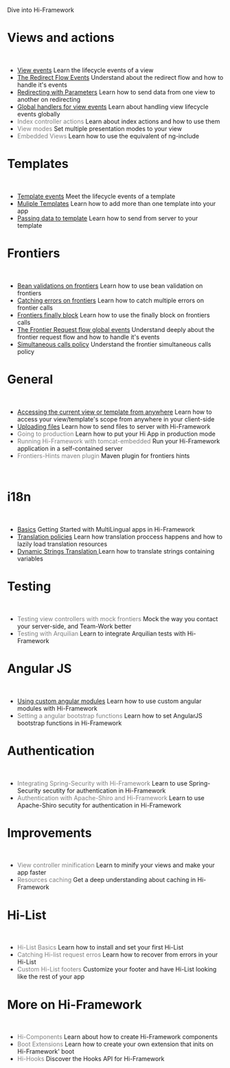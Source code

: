 <!--Topic description-->
<description>Dive into Hi-Framework</description>
# Views and actions
<br/>
<ul class="bookmarks">
   <li>
      <a href="category/views/view-events.html">View events</a>
      <span>Learn the lifecycle events of a view</span>
   </li>
   <li>
      <a href="category/views/the-redirect-flow-events.html">The Redirect Flow Events</a>
      <span>Understand about the redirect flow and how to handle it's events</span>
   </li>
   <li>
      <a href="category/views/redirecting-with-parameters.html">Redirecting with Parameters</a>
      <span>Learn how to send data from one view to another on redirecting</span>
   </li>
   <li>
      <a href="category/views/global-handlers-of-view-events.html">Global handlers for view events</a>
      <span>Learn about handling view lifecycle events globally</span>
   </li>
   <li>
      <a><span style="color: grey; cursor: default; ">Index controller actions</span></a>
      <span>Learn about index actions and how to use them</span>
   </li>
   <li>
      <a><span style="color: grey; cursor: default; ">View modes</span></a>
      <span>Set multiple presentation modes to your view</span>
   </li>
   <li>
      <a><span style="color: grey; cursor: default; ">Embedded Views</span></a>
      <span>Learn how to use the equivalent of ng-include</span>
   </li>
</ul>

# Templates
<br/>
<ul class="bookmarks">
   <li>     
      <a href="category/templates/template-events.html">Template events</a>
      <span>Meet the lifecycle events of a template</span>
   </li>
   <li>
      <a href="category/templates/multiple-templates.html">Muliple Templates</a>
      <span>Learn how to add more than one template into your app</span>
   </li>
   <li>
      <a href="category/templates/passing-data-to-template.html">Passing data to template</a>
      <span>Learn how to send from server to your template</span>
   </li>
</ul>

# Frontiers
<br/>
<ul class="bookmarks">
   <li>     
      <a href="category/frontiers/bean-validation.html">Bean validations on frontiers</a>
      <span>Learn how to use bean validation on frontiers</span>
   </li>
   <li>     
      <a href="category/frontiers/catching-errors.html">Catching errors on frontiers</a>
      <span>Learn how to catch multiple errors on frontier calls</span>
   </li>
   <li>     
      <a href="category/frontiers/finally.html">Frontiers finally block</a>
      <span>Learn how to use the finally block on frontiers calls</span>
   </li>
   <li>
      <a href="category/frontiers/the-frontier-request-flow-global-events.html">The Frontier Request flow global events</a>
      <span>Understand deeply about the frontier request flow and how to handle it's events</span>
   </li>
   <li>
       <a href="category/frontiers/simultaneous-calls-policy.html">Simultaneous calls policy</a>
       <span>Understand the frontier simultaneous calls policy</span>
   </li>
</ul>



# General	
<br/>
<ul class="bookmarks">
   <li>
      <a href="category/general/current-view-and-template.html">Accessing the current view or template from anywhere</a>
      <span>Learn how to access your view/template's scope from anywhere in your client-side</span>
   </li>
   <li>
      <a href="category/general/uploading-files.html">Uploading files</a>
      <span>Learn how to send files to server with Hi-Framework</span>
   </li>
   <li>
      <a><span style="color: grey; cursor: default; ">Going to production</span></a>
      <span>Learn how to put your Hi App in production mode</span>
   </li>
   <li>
      <a><span style="color: grey; cursor: default; ">Running Hi-Framework with tomcat-embedded</span></a>
      <span>Run your Hi-Framework application in a self-contained server</span>
   </li>
   
   <li>
      <a><span style="color: grey; cursor: default; ">Frontiers-Hints maven plugin</span></a>
      <span>Maven plugin for frontiers hints</span>
   </li>
   
</ul>
<br/>

# i18n
<br/>
<ul class="bookmarks">
   <li>
      <a href="category/i18n/basics.html">Basics</a>
      <span>Getting Started with MultiLingual apps in Hi-Framework</span>
   </li>
   <li>
      <a href="category/i18n/translation-policies.html">Translation policies</a>
      <span>Learn how translation proccess happens and how to lazily load translation resources</span>
   </li>
   <li>
      <a href="category/i18n/dynamic-strings-translation.html">Dynamic Strings Translation </a>
      <span>Learn how to translate strings containing variables</span>
   </li>
</ul>

# Testing
<br/>
<ul class="bookmarks">
   <li>
      <a><span style="color: grey; cursor: default; ">Testing view controllers with mock frontiers</span></a>
      <span>Mock the way you contact your server-side, and Team-Work better</span>
   </li>
   <li>
      <a><span style="color: grey; cursor: default; ">Testing with Arquilian</span></a>
      <span>Learn to integrate Arquilian tests with Hi-Framework</span>
   </li>
</ul>

# Angular JS
<br/>
<ul class="bookmarks">
	<li>     
	   <a href="category/angular/custom-angular-modules.html">Using custom angular modules</a>
	   <span>Learn how to use custom angular modules with Hi-Framework</span> 
	</li>
   <li>
      <a><span style="color: grey; cursor: default; ">Setting a angular bootstrap functions</span></a>
      <span>Learn how to set AngularJS bootstrap functions in Hi-Framework</span>
   </li>
</ul>

# Authentication
<br/>
<ul class="bookmarks">
   <li>
      <a><span style="color: grey; cursor: default; ">Integrating Spring-Security with Hi-Framework</span></a>
      <span>Learn to use Spring-Security secutity for authentication in Hi-Framework</span>
   </li>
   <li>
      <a><span style="color: grey; cursor: default; ">Authentication with Apache-Shiro and Hi-Framework</span></a>
      <span>Learn to use Apache-Shiro secutity for authentication in Hi-Framework</span>
   </li>
</ul>

# Improvements
<br/>
<ul class="bookmarks">
   <li>
      <a><span style="color: grey; cursor: default; ">View controller minification</span></a>
      <span>Learn to minify your views and make your app faster</span>
   </li>
   <li>
      <a><span style="color: grey; cursor: default; ">Resources caching</span></a>
      <span>Get a deep understanding about caching in Hi-Framework</span>
   </li>
</ul>

# Hi-List
<br/>
<ul class="bookmarks">
   <li>
      <a><span style="color: grey; cursor: default; ">Hi-List Basics</span></a>
      <span>Learn how to install and set your first Hi-List</span>
   </li>
   <li>
      <a><span style="color: grey; cursor: default; ">Catching Hi-list request erros</span></a>
      <span>Learn how to recover from errors in your Hi-List</span>
   </li>
   <li>
      <a><span style="color: grey; cursor: default; ">Custom Hi-List footers</span></a>
      <span>Customize your footer and have Hi-List looking like the rest of your app</span>
   </li>
</ul>


# More on Hi-Framework
<br/>
<ul class="bookmarks">
   <li>
      <a><span style="color: grey; cursor: default; ">Hi-Components</span></a>
      <span>Learn about how to create Hi-Framework components</span>
   </li>
   <li>
      <a><span style="color: grey; cursor: default; ">Boot Extensions</span></a>
      <span>Learn how to create your own extension that inits on Hi-Framework' boot</span>
   </li>
   <li>
      <a><span style="color: grey; cursor: default; ">Hi-Hooks</span></a>
      <span>Discover the Hooks API for Hi-Framework</span>
   </li>
</ul>
